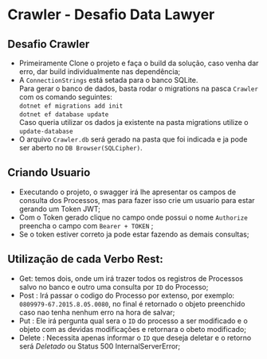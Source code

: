 # Crawler - Desafio  Data Lawyer
## Desafio Crawler
- Primeiramente Clone o projeto e faça o build da solução, caso venha dar erro, dar build individualmente nas dependência;
- A `ConnectionStrings` está setada para o banco SQLite.\
Para gerar o banco de dados, basta rodar o migrations na pasca `Crawler` com os comando seguintes: \
 `dotnet ef migrations add init` \
 `dotnet ef database update` \
 Caso queria utilizar os dados ja existente na pasta migrations utilize o `update-database` 
- O arquivo `Crawler.db` será gerado na pasta que foi indicada e ja pode ser aberto no `DB Browser(SQLCipher)`.
## Criando Usuario
- Executando o projeto, o swagger irá lhe apresentar os campos de consulta dos Processos, mas para fazer isso crie um usuario para estar gerando um Token JWT;
- Com o Token gerado clique no campo onde possui o nome `Authorize` preencha o campo com `Bearer + TOKEN` ;
- Se o token estiver correto ja pode estar fazendo as demais consultas;
## Utilização de cada Verbo Rest: 
- Get: temos dois, onde um irá trazer todos os registros de Processos salvo no banco e outro uma consulta por `ID` do Processo;
- Post : Irá passar o codigo do Processo por extenso, por exemplo: `0809979-67.2015.8.05.0080`, no final é retornado o objeto preenchido caso nao tenha nenhum erro na hora de salvar;
- Put : Ele irá pergunta qual sera o `ID` do processo a ser modificado e o objeto com as devidas modificações e retornara o obeto modificado;
- Delete : Necessita apenas informar o `ID` que deseja deletar e o retorno será *Deletado* ou Status 500 InternalServerError;
